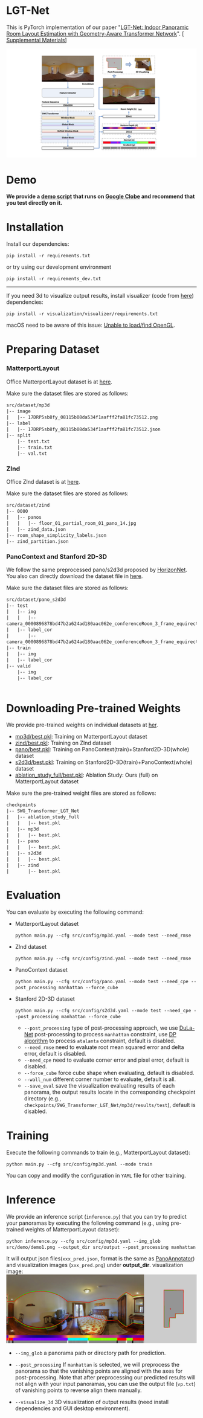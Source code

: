 # LGT-Net
This is PyTorch implementation of our paper "[LGT-Net: Indoor Panoramic Room Layout Estimation with Geometry-Aware Transformer Network](https://arxiv.org/abs/2203.01824)". [ [Supplemental Materials](http://file.linkstack.net/other/lgt-net/LGT-Net_supplemental_materials.pdf)]

![network](src/fig/network.png)
# Demo
**We provide a [demo script](https://colab.research.google.com/drive/1mvwXVXGlrkApdMW6_8_prFBHjxwTReA6?usp=sharing) that runs on [Google Clobe](https://colab.research.google.com/) and recommend that you test directly on it.**



# Installation
Install our dependencies:
```shell
pip install -r requirements.txt
```
or try using our development environment
```shell
pip install -r requirements_dev.txt
```
---

If you need 3d to visualize output results, install visualizer (code from [here](https://github.com/fuenwang/360LayoutVisualizer)) dependencies:
```shell
pip install -r visualization/visualizer/requirements.txt
```
macOS need to be aware of this issue:
[Unable to load/find OpenGL](https://github.com/PixarAnimationStudios/USD/issues/1372#issuecomment-716925973).


# Preparing Dataset
### MatterportLayout
Office MatterportLayout dataset is at [here](https://github.com/ericsujw/Matterport3DLayoutAnnotation).

Make sure the dataset files are stored as follows:
```
src/dataset/mp3d
|-- image
|   |-- 17DRP5sb8fy_08115b08da534f1aafff2fa81fc73512.png
|-- label
|   |-- 17DRP5sb8fy_08115b08da534f1aafff2fa81fc73512.json
|-- split
    |-- test.txt
    |-- train.txt
    |-- val.txt

```

### ZInd
Office ZInd dataset is at [here](https://github.com/zillow/zind).

Make sure the dataset files are stored as follows:
```
src/dataset/zind
|-- 0000
|   |-- panos
|   |   |-- floor_01_partial_room_01_pano_14.jpg
|   |-- zind_data.json
|-- room_shape_simplicity_labels.json
|-- zind_partition.json
```

### PanoContext and Stanford 2D-3D
We follow the same preprocessed pano/s2d3d  proposed by [HorizonNet](https://github.com/sunset1995/HorizonNet#dataset).
You also can directly download the dataset file in [here](https://drive.google.com/file/d/164DnSxz6ap8GcytRAPfJlIMvNPaikZEc/view?usp=sharing).

Make sure the dataset files are stored as follows:
```
src/dataset/pano_s2d3d
|-- test
|   |-- img
|   |   |-- camera_0000896878bd47b2a624ad180aac062e_conferenceRoom_3_frame_equirectangular_domain_.png
|   |-- label_cor
|       |-- camera_0000896878bd47b2a624ad180aac062e_conferenceRoom_3_frame_equirectangular_domain_.txt
|-- train
|   |-- img
|   |-- label_cor
|-- valid
    |-- img
    |-- label_cor
     
```
# Downloading Pre-trained Weights
We provide pre-trained weights on individual datasets at [her](https://drive.google.com/drive/folders/1bOZyXeuNnwFEC9nw7EgJUwMiI685obdT?usp=sharing).

- [mp3d/best.pkl](https://drive.google.com/file/d/1o97oAmd-yEP5bQrM0eAWFPLq27FjUDbh/view?usp=sharing): Training on MatterportLayout dataset
- [zind/best.pkl](https://drive.google.com/file/d/1PzBj-dfDfH_vevgSkRe5kczW0GVl_43I/view?usp=sharing): Training on ZInd dataset
- [pano/best.pkl](https://drive.google.com/file/d/1JoeqcPbm_XBPOi6O9GjjWi3_rtyPZS8m/view?usp=sharing): Training on PanoContext(train)+Stanford2D-3D(whole) dataset
- [s2d3d/best.pkl](https://drive.google.com/file/d/1PfJzcxzUsbwwMal7yTkBClIFgn8IdEzI/view?usp=sharing): Training on Stanford2D-3D(train)+PanoContext(whole) dataset
- [ablation_study_full/best.pkl](https://drive.google.com/file/d/1U16TxUkvZlRwJNaJnq9nAUap-BhCVIha/view?usp=sharing): Ablation Study: Ours (full) on MatterportLayout dataset

Make sure the pre-trained weight files are stored as follows:
```
checkpoints
|-- SWG_Transformer_LGT_Net
|   |-- ablation_study_full
|   |   |-- best.pkl
|   |-- mp3d
|   |   |-- best.pkl
|   |-- pano
|   |   |-- best.pkl
|   |-- s2d3d
|   |   |-- best.pkl
|   |-- zind
|       |-- best.pkl
```
# Evaluation
You can evaluate by executing the following command:

- MatterportLayout dataset
    ```shell
    python main.py --cfg src/config/mp3d.yaml --mode test --need_rmse
    ```
- ZInd dataset
    ```shell
    python main.py --cfg src/config/zind.yaml --mode test --need_rmse
    ```
- PanoContext dataset
  ```shell
  python main.py --cfg src/config/pano.yaml --mode test --need_cpe --post_processing manhattan --force_cube
- Stanford 2D-3D dataset
    ```shell
    python main.py --cfg src/config/s2d3d.yaml --mode test --need_cpe --post_processing manhattan --force_cube
    ```
    - `--post_processing` type of post-processing approach, 
      we use [DuLa-Net](https://github.com/SunDaDenny/DuLa-Net) post-processing to process `manhattan` constraint, 
      use [DP algorithm](https://en.wikipedia.org/wiki/Ramer%E2%80%93Douglas%E2%80%93Peucker_algorithm)  to process `atalanta` constraint, default is disabled.
    - `--need_rmse` need to evaluate root mean squared error and delta error, default is disabled.
    - `--need_cpe` need to evaluate corner error and pixel error, default is disabled.
    - `--force_cube` force cube shape when evaluating, default is disabled.
    - `--wall_num` different corner number to evaluate, default is all.
    - `--save_eval` save the visualization evaluating results of each panorama, 
      the output results locate in the corresponding checkpoint directory 
      (e.g., `checkpoints/SWG_Transformer_LGT_Net/mp3d/results/test`), default is disabled.

# Training
Execute the following commands to train  (e.g., MatterportLayout dataset):
```shell
python main.py --cfg src/config/mp3d.yaml --mode train
```
You can copy and modify the configuration in `YAML` file for other training.

# Inference
We provide an inference script (`inference.py`) that you can
try to predict your panoramas by executing the following command (e.g., using pre-trained weights of MatterportLayout dataset):
```shell
python inference.py --cfg src/config/mp3d.yaml --img_glob src/demo/demo1.png --output_dir src/output --post_processing manhattan
```
It will output json files(`xxx_pred.json`, format is the same as [PanoAnnotator](https://github.com/SunDaDenny/PanoAnnotator)) and visualization images (`xxx_pred.png`) under **output_dir**.
visualization image:
![pred](src/fig/demo1_pred.png)

- `--img_glob` a panorama path or directory path for prediction.

- `--post_processing` If `manhattan` is selected,
we will preprocess the panorama so that the vanishing points are
aligned with the axes for post-processing. Note that after preprocessing 
our predicted results will not align with your input panoramas, 
you can use the output file (`vp.txt`) of vanishing points to reverse align them manually.

- `--visualize_3d` 3D visualization of output results (need install dependencies and GUI desktop environment).
